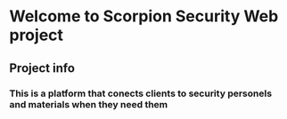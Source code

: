 # Welcome to Scorpion Security Web project

## Project info

### This is a platform that conects clients to security personels and materials when they need them